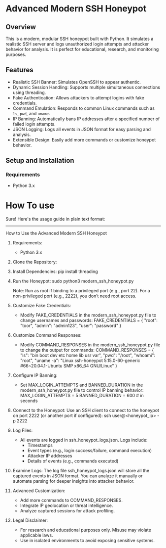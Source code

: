 # Advanced Modern SSH Honeypot

## Overview
This is a modern, modular SSH honeypot built with Python. It simulates a realistic SSH server and logs unauthorized login attempts and attacker behavior for analysis. It is perfect for educational, research, and monitoring purposes.

## Features
- Realistic SSH Banner: Simulates OpenSSH to appear authentic.
- Dynamic Session Handling: Supports multiple simultaneous connections using threading.
- Fake Authentication: Allows attackers to attempt logins with fake credentials.
- Command Emulation: Responds to common Linux commands such as `ls`, `pwd`, and `uname`.
- IP Banning: Automatically bans IP addresses after a specified number of failed login attempts.
- JSON Logging: Logs all events in JSON format for easy parsing and analysis.
- Extensible Design: Easily add more commands or customize honeypot behavior.

## Setup and Installation

### Requirements
- Python 3.x


# How To use
Sure! Here's the usage guide in plain text format:

---

How to Use the Advanced Modern SSH Honeypot

1. Requirements:
   - Python 3.x

2. Clone the Repository:

3. Install Dependencies:
   pip install threading

4. Run the Honeypot:
   sudo python3 modern_ssh_honeypot.py

   Note: Run as root if binding to a privileged port (e.g., port 22). For a non-privileged port (e.g., 2222), you don’t need root access.

5. Customize Fake Credentials:
   - Modify FAKE_CREDENTIALS in the modern_ssh_honeypot.py file to change usernames and passwords:
     FAKE_CREDENTIALS = {
         "root": "toor",
         "admin": "admin123",
         "user": "password"
     }

6. Customize Command Responses:
   - Modify COMMAND_RESPONSES in the modern_ssh_honeypot.py file to change the output for commands:
     COMMAND_RESPONSES = {
         "ls": "bin  boot  dev  etc  home  lib  usr  var",
         "pwd": "/root",
         "whoami": "root",
         "uname -a": "Linux ssh-honeypot 5.15.0-60-generic #66~20.04.1-Ubuntu SMP x86_64 GNU/Linux"
     }

7. Configure IP Banning:
   - Set MAX_LOGIN_ATTEMPTS and BANNED_DURATION in the modern_ssh_honeypot.py file to control IP banning behavior:
     MAX_LOGIN_ATTEMPTS = 5
     BANNED_DURATION = 600  # in seconds

8. Connect to the Honeypot:
   Use an SSH client to connect to the honeypot on port 2222 (or another port if configured):
   ssh user@<honeypot_ip> -p 2222

9. Log Files:
   - All events are logged in ssh_honeypot_logs.json. Logs include:
     - Timestamps
     - Event types (e.g., login success/failure, command execution)
     - Attacker IP addresses
     - Details of events (e.g., commands executed)

10. Examine Logs:
    The log file ssh_honeypot_logs.json will store all the captured events in JSON format. You can analyze it manually or automate parsing for deeper insights into attacker behavior.

11. Advanced Customization:
    - Add more commands to COMMAND_RESPONSES.
    - Integrate IP geolocation or threat intelligence.
    - Analyze captured sessions for attack profiling.

12. Legal Disclaimer:
    - For research and educational purposes only. Misuse may violate applicable laws.
    - Use in isolated environments to avoid exposing sensitive systems.
